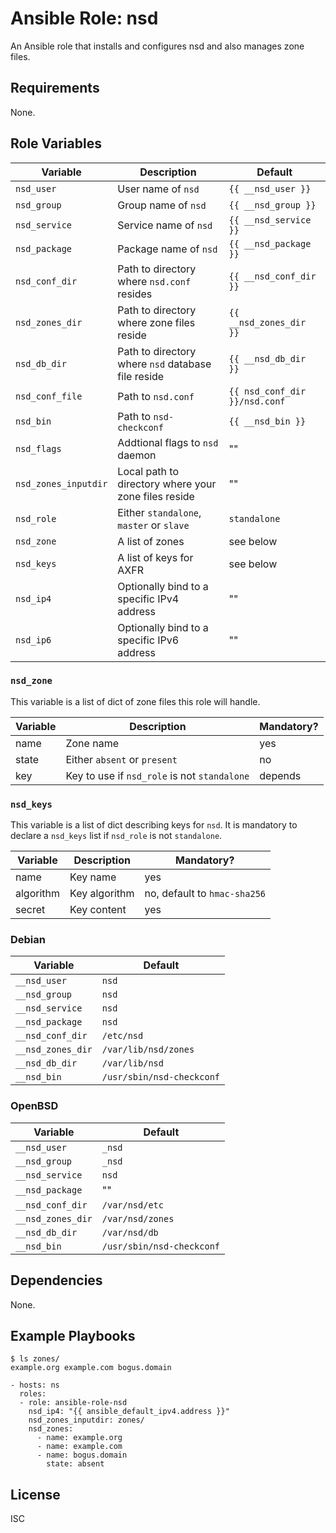 # Ansible Role: nsd

An Ansible role that installs and configures nsd and also manages zone files.

## Requirements

None.

## Role Variables

| Variable | Description | Default |
|----------|-------------|---------|
| `nsd_user` | User name of `nsd` | `{{ __nsd_user }}` |
| `nsd_group` | Group name of `nsd` | `{{ __nsd_group }}` |
| `nsd_service` | Service name of `nsd` | `{{ __nsd_service }}` |
| `nsd_package` | Package name of `nsd` | `{{ __nsd_package }}` |
| `nsd_conf_dir` | Path to directory where `nsd.conf` resides | `{{ __nsd_conf_dir }}` |
| `nsd_zones_dir` | Path to directory where zone files reside | `{{ __nsd_zones_dir }}` |
| `nsd_db_dir` | Path to directory where `nsd` database file reside | `{{ __nsd_db_dir }}` |
| `nsd_conf_file` | Path to `nsd.conf` | `{{ nsd_conf_dir }}/nsd.conf` |
| `nsd_bin` | Path to `nsd-checkconf` | `{{ __nsd_bin }}` |
| `nsd_flags` | Addtional flags to `nsd` daemon | "" |
| `nsd_zones_inputdir` | Local path to directory where your zone files reside | "" | 
| `nsd_role` | Either `standalone`, `master` or `slave` | `standalone` |
| `nsd_zone` | A list of zones | see below |
| `nsd_keys` | A list of keys for AXFR | see below |
| `nsd_ip4` | Optionally bind to a specific IPv4 address | "" |
| `nsd_ip6` | Optionally bind to a specific IPv6 address | "" |

### `nsd_zone`

This variable is a list of dict of zone files this role will handle.

| Variable | Description | Mandatory? |
|----------|-------------|---------|
| name | Zone name | yes |
| state | Either `absent` or `present` | no |
| key | Key to use if `nsd_role` is not `standalone` | depends |

### `nsd_keys`

This variable is a list of dict describing keys for `nsd`.
It is mandatory to declare a `nsd_keys` list if `nsd_role` is not `standalone`.

| Variable | Description | Mandatory? |
|----------|-------------|---------|
| name | Key name | yes |
| algorithm | Key algorithm | no, default to `hmac-sha256` |
| secret | Key content | yes |

### Debian

| Variable | Default |
|----------|---------|
| `__nsd_user` | `nsd` |
| `__nsd_group` | `nsd` |
| `__nsd_service` | `nsd` |
| `__nsd_package` | `nsd` |
| `__nsd_conf_dir` | `/etc/nsd` |
| `__nsd_zones_dir` | `/var/lib/nsd/zones` |
| `__nsd_db_dir` | `/var/lib/nsd` |
| `__nsd_bin` | `/usr/sbin/nsd-checkconf` |

### OpenBSD

| Variable | Default |
|----------|---------|
| `__nsd_user` | `_nsd` |
| `__nsd_group` | `_nsd` |
| `__nsd_service` | `nsd` |
| `__nsd_package` | "" |
| `__nsd_conf_dir` | `/var/nsd/etc` |
| `__nsd_zones_dir` | `/var/nsd/zones` |
| `__nsd_db_dir` | `/var/nsd/db` |
| `__nsd_bin` | `/usr/sbin/nsd-checkconf` |

## Dependencies

None.

## Example Playbooks

```
$ ls zones/
example.org example.com bogus.domain
```

```
- hosts: ns
  roles:
  - role: ansible-role-nsd
    nsd_ip4: "{{ ansible_default_ipv4.address }}"
    nsd_zones_inputdir: zones/
    nsd_zones:
      - name: example.org
      - name: example.com
      - name: bogus.domain
        state: absent
```

## License

ISC

